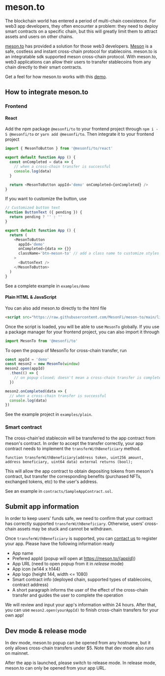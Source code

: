 # meson.to

The blockchain world has entered a period of multi-chain coexistence. For web3 app developers, they often encounter a problem: they need to deploy smart contracts on a specific chain, but this will greatly limit them to attract assets and users on other chains.

[meson.to](https://meson.to) has provided a solution for those web3 developers. [Meson](https://meson.fi) is a safe, costless and instant cross-chain protocol for stablecoins. meson.to is an integratable sdk supported meson cross-chain protocol. With meson.to, web3 applications can allow their users to transfer stablecoins from any chain directly to their smart contracts.

Get a feel for how meson.to works with this [demo](https://demo.meson.to).

## How to integrate meson.to

### Frontend

#### React

Add the npm package `@mesonfi/to` to your frontend project through `npm i -S @mesonfi/to` or `yarn add @mesonfi/to`. Then integrate it to your frontend project 

```js
import { MesonToButton } from '@mesonfi/to/react'

export default function App () {
  const onCompleted = data => {
    // when a cross-chain transfer is successful
    console.log(data)
  }

  return <MesonToButton appId='demo' onCompleted={onCompleted} />
}
```

If you want to customize the button, use
```js
// Customized button text
function ButtonText ({ pending }) {
  return pending ? '' : ''
}

export default function App () {
  return (
    <MesonToButton
      appId='demo'
      onCompleted={data => {}}
      className='btn-meson-to' // add a class name to customize styles
    >
      <ButtonText />
    </MesonToButton>
  )
}
```

See a complete example in `examples/demo`

#### Plain HTML & JavaScript

You can also add meson.to directly to the html file

```html
<script src="https://raw.githubusercontent.com/MesonFi/meson-to/main/lib/meson-to.js"></script>
```

Once the script is loaded, you will be able to use `MesonTo` globally. If you use a package manager for your frontend project, you can also import it through

```js
import MesonTo from '@mesonfi/to'
```

To open the popup of MesonTo for cross-chain transfer, run

```js
const appId = 'demo'
const meson2 = new MesonTo(window)
meson2.open(appId)
  .then(() => {
    // on popup closed; doesn't mean a cross-chain transfer is completed
  })

meson2.onCompleted(data => {
  // when a cross-chain transfer is successful
  console.log(data)
})
```

See the example project in `examples/plain`.

### Smart contract

The cross-chain'ed stablecoin will be transferred to the app contract from meson's contract. In order to accept the transfer correctly, your app contract needs to implement the `transferWithBeneficiary` method.

```solidity
function transferWithBeneficiary(address token, uint256 amount, address beneficiary, uint64 data) external returns (bool);
```

This will allow the app contract to obtain depositing tokens from meson's contract, but transfer the corresponding benefits (purchased NFTs, exchanged tokens, etc) to the user's address.

See an example in `contracts/SampleAppContract.sol`.

## Submit app information

In order to keep users' funds safe, we need to confirm that your contract has correctly supported `transferWithBeneficiary`. Otherwise, users' cross-chain assets may be stuck and cannot be withdrawn.

Once `transferWithBeneficiary` is supported, you can [contact us]() to register your app. Please have the following information ready

- App name
- Prefered appId (popup will open at https://meson.to/{appId})
- App URL (need to open popup from it in *release* mode)
- App icon (w144 x h144)
- App logo (height 144, width <= 1080)
- Smart contract info (deployed chain, supported types of stablecoins, contract address)
- A short paragraph informs the user of the effect of the cross-chain transfer and guides the user to complete the operation

We will review and input your app's information within 24 hours. After that, you can use `meson2.open(yourAppId)` to finish cross-chain transfers for your own app!

## Dev mode & release mode

In dev mode, meson.to popup can be opened from any hostname, but it only allows cross-chain transfers under $5. Note that dev mode also runs on mainnet.

After the app is launched, please switch to release mode. In release mode, meson.to can only be opened from your app URL.
